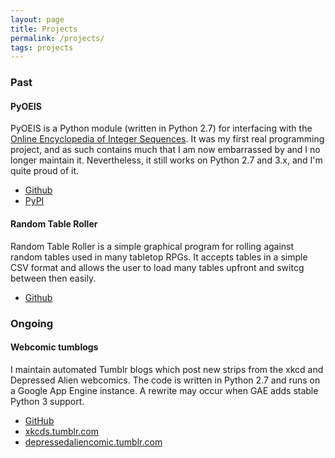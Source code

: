 ```yaml
---
layout: page
title: Projects
permalink: /projects/
tags: projects
---
```


### Past

#### PyOEIS

PyOEIS is a Python module (written in Python 2.7) for interfacing with the [Online Encyclopedia of Integer Sequences](https://oeis.org).
It was my first real programming project, and as such contains much that I am now embarrassed by and I no longer maintain it. Nevertheless,
it still works on Python 2.7 and 3.x, and I'm quite proud of it.

- [Github](https://github.com/whonut/pyoeis)
- [PyPI](https://pypi.python.org/pypi/pyoeis)

#### Random Table Roller

Random Table Roller is a simple graphical program for rolling against random tables used in many tabletop RPGs. It accepts tables in a
simple CSV format and allows the user to load many tables upfront and switcg between then easily.

- [Github](https://github.com/whonut/Random-Table-Roller)

### Ongoing

#### Webcomic tumblogs

I maintain automated Tumblr blogs which post new strips from the xkcd and Depressed Alien webcomics. The code is written in Python 2.7 and
runs on a Google App Engine instance. A rewrite may occur when GAE adds stable Python 3 support.

- [GitHub](https://github.com/whonut/Webcomic-tumblogs/)
- [xkcds.tumblr.com](http://xkcds.tumblr.com)
- [depressedaliencomic.tumblr.com](http://depressedaliencomic.tumblr.com)
